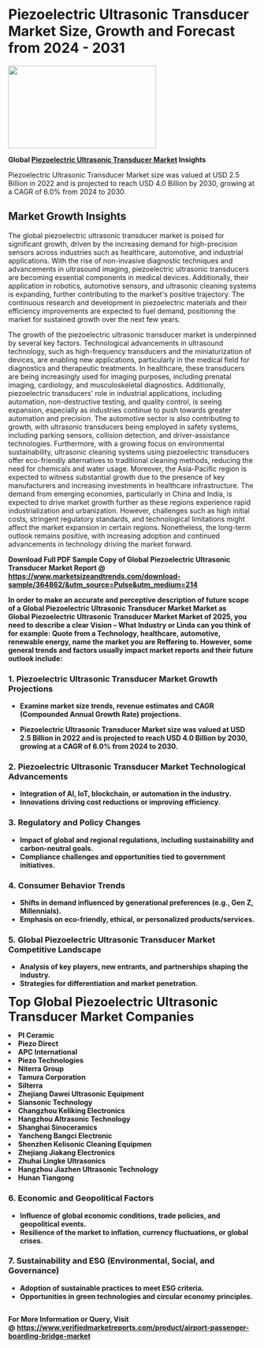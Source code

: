 <H1>Piezoelectric Ultrasonic Transducer Market Size, Growth and Forecast from 2024 - 2031</H1><img class="aligncenter size-medium wp-image-584254" src="https://thirdeyenews.in/wp-content/uploads/2024/09/Global-Market-Research-300x168.jpeg" alt="" width="300" height="168" /><p><strong>Global&nbsp;<a href="https://www.marketsizeandtrends.com/download-sample/364862/&amp;utm_source=Pulse&amp;utm_medium=214">Piezoelectric Ultrasonic Transducer Market</a> Insights</strong></p><p>Piezoelectric Ultrasonic Transducer Market size was valued at USD 2.5 Billion in 2022 and is projected to reach USD 4.0 Billion by 2030, growing at a CAGR of 6.0% from 2024 to 2030.</p><p><h2>Market Growth Insights</h2> <p>The global piezoelectric ultrasonic transducer market is poised for significant growth, driven by the increasing demand for high-precision sensors across industries such as healthcare, automotive, and industrial applications. With the rise of non-invasive diagnostic techniques and advancements in ultrasound imaging, piezoelectric ultrasonic transducers are becoming essential components in medical devices. Additionally, their application in robotics, automotive sensors, and ultrasonic cleaning systems is expanding, further contributing to the market's positive trajectory. The continuous research and development in piezoelectric materials and their efficiency improvements are expected to fuel demand, positioning the market for sustained growth over the next few years.</p> <p><strong></strong></p> <p>The growth of the piezoelectric ultrasonic transducer market is underpinned by several key factors. Technological advancements in ultrasound technology, such as high-frequency transducers and the miniaturization of devices, are enabling new applications, particularly in the medical field for diagnostics and therapeutic treatments. In healthcare, these transducers are being increasingly used for imaging purposes, including prenatal imaging, cardiology, and musculoskeletal diagnostics. Additionally, piezoelectric transducers' role in industrial applications, including automation, non-destructive testing, and quality control, is seeing expansion, especially as industries continue to push towards greater automation and precision. The automotive sector is also contributing to growth, with ultrasonic transducers being employed in safety systems, including parking sensors, collision detection, and driver-assistance technologies. Furthermore, with a growing focus on environmental sustainability, ultrasonic cleaning systems using piezoelectric transducers offer eco-friendly alternatives to traditional cleaning methods, reducing the need for chemicals and water usage. Moreover, the Asia-Pacific region is expected to witness substantial growth due to the presence of key manufacturers and increasing investments in healthcare infrastructure. The demand from emerging economies, particularly in China and India, is expected to drive market growth further as these regions experience rapid industrialization and urbanization. However, challenges such as high initial costs, stringent regulatory standards, and technological limitations might affect the market expansion in certain regions. Nonetheless, the long-term outlook remains positive, with increasing adoption and continued advancements in technology driving the market forward. <p><strong></p><p><span class=""><strong>Download Full PDF Sample Copy of Global Piezoelectric Ultrasonic Transducer Market Report</strong> @ <a href="https://www.marketsizeandtrends.com/download-sample/364862/&amp;utm_source=Pulse&amp;utm_medium=214" target="_blank">https://www.marketsizeandtrends.com/download-sample/364862/&amp;utm_source=Pulse&amp;utm_medium=214</a></span></p><p>In order to make an accurate and perceptive description of future scope of a Global&nbsp;Piezoelectric Ultrasonic Transducer Market Market as Global&nbsp;Piezoelectric Ultrasonic Transducer Market Market of 2025, you need to describe a clear Vision &ndash; What Industry or Linda can you think of for example: Quote from a Technology, healthcare, automotive, renewable energy, name the market you are Reffering to. However, some general trends and factors usually impact market reports and their future outlook include:</p><h3>1.&nbsp;<strong>Piezoelectric Ultrasonic Transducer Market Growth Projections</strong></h3><ul><li>Examine market size trends, revenue estimates and CAGR (Compounded Annual Growth Rate) projections.</li><li><p>Piezoelectric Ultrasonic Transducer Market size was valued at USD 2.5 Billion in 2022 and is projected to reach USD 4.0 Billion by 2030, growing at a CAGR of 6.0% from 2024 to 2030.</p></li></ul><h3>2.&nbsp;<strong>Piezoelectric Ultrasonic Transducer Market Technological Advancements</strong></h3><ul><li>Integration of AI, IoT, blockchain, or automation in the industry.</li><li>Innovations driving cost reductions or improving efficiency.</li></ul><h3>3.&nbsp;<strong>Regulatory and Policy Changes</strong></h3><ul><li>Impact of global and regional regulations, including sustainability and carbon-neutral goals.</li><li>Compliance challenges and opportunities tied to government initiatives.</li></ul><h3>4.&nbsp;<strong>Consumer Behavior Trends</strong></h3><ul><li>Shifts in demand influenced by generational preferences (e.g., Gen Z, Millennials).</li><li>Emphasis on eco-friendly, ethical, or personalized products/services.</li></ul><h3>5.&nbsp;<strong>Global Piezoelectric Ultrasonic Transducer Market Competitive Landscape</strong></h3><ul><li>Analysis of key players, new entrants, and partnerships shaping the industry.</li><li>Strategies for differentiation and market penetration.</li></ul><p data-pm-slice="1 1 []"><span style="color: inherit; font-family: inherit; font-size: 25px;">Top Global Piezoelectric Ultrasonic Transducer Market Companies</span></p><div class="" data-test-id=""><p><li>PI Ceramic</li><li> Piezo Direct</li><li> APC International</li><li> Piezo Technologies</li><li> Niterra Group</li><li> Tamura Corporation</li><li> Silterra</li><li> Zhejiang Dawei Ultrasonic Equipment</li><li> Siansonic Technology</li><li> Changzhou Keliking Electronics</li><li> Hangzhou Altrasonic Technology</li><li> Shanghai Sinoceramics</li><li> Yancheng Bangci Electronic</li><li> Shenzhen Kelisonic Cleaning Equipmen</li><li> Zhejiang Jiakang Electronics</li><li> Zhuhai Lingke Ultrasonics</li><li> Hangzhou Jiazhen Ultrasonic Technology</li><li> Hunan Tiangong</li></p></div><h3>6.&nbsp;<strong>Economic and Geopolitical Factors</strong></h3><ul><li>Influence of global economic conditions, trade policies, and geopolitical events.</li><li>Resilience of the market to inflation, currency fluctuations, or global crises.</li></ul><h3>7.&nbsp;<strong>Sustainability and ESG (Environmental, Social, and Governance)</strong></h3><ul><li>Adoption of sustainable practices to meet ESG criteria.</li><li>Opportunities in green technologies and circular economy principles.</li></ul><h2><strong style="font-size: 14px;">For More Information or Query, Visit @&nbsp;</strong><a style="background-color: #ffffff; font-size: 14px;" href="https://www.marketsizeandtrends.com/report/piezoelectric-ultrasonic-transducer-market/" target="_blank">https://www.verifiedmarketreports.com/product/airport-passenger-boarding-bridge-market</a></h2>
